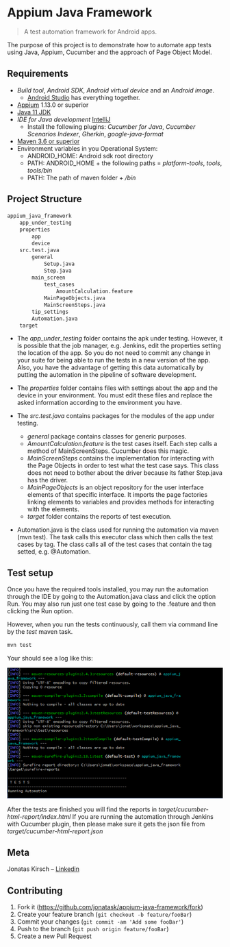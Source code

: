 # Appium Java Framework
> A test automation framework for Android apps.

The purpose of this project is to demonstrate how to automate app tests using Java, Appium, Cucumber and the approach of Page Object Model.

## Requirements

* _Build tool_, _Android SDK_, _Android virtual device_ and an _Android image_.
	* [Android Studio](https://developer.android.com/studio) has everything together.
* [Appium](http://appium.io/) 1.13.0 or superior
* [Java 11 JDK](https://www.oracle.com/technetwork/java/javase/downloads/jdk11-downloads-5066655.html)
* _IDE for Java development_ [IntelliJ](https://www.jetbrains.com/idea/)
	* Install the following plugins: _Cucumber for Java_, _Cucumber Scenarios Indexer_, _Gherkin_, _google-java-format_
* [Maven 3.6 or superior](https://maven.apache.org/)
* Environment variables in you Operational System:
	* ANDROID_HOME: Android sdk root directory
	* PATH: ANDROID_HOME + the following paths = _platform-tools_, _tools_, _tools/bin_
	* PATH: The path of maven folder + _/bin_

## Project Structure

```
appium_java_framework
	app_under_testing
	properties
		app
		device
	src.test.java
		general
			Setup.java
			Step.java
		main_screen
			test_cases
				AmountCalculation.feature
			MainPageObjects.java
			MainScreenSteps.java
		tip_settings			
		Automation.java
	target
```

* The _app_under_testing_ folder contains the apk under testing. However, it is possible that the job manager, e.g. Jenkins, edit the properties setting the location of the app.
So you do not need to commit any change in your suite for being able to run the tests in a new version of the app. Also, you have the advantage of getting this data automatically by putting the automation in the pipeline of software development.

* The _properties_ folder contains files with settings about the app and the device in your environment. You must edit these files and replace the asked information according to the environment you have.

* The _src.test.java_ contains packages for the modules of the app under testing.
	* _general_ package contains classes for generic purposes.
	* _AmountCalculation.feature_ is the test cases itself. Each step calls a method of MainScreenSteps. Cucumber does this magic.
	* _MainScreenSteps_ contains the implementation for interacting with the Page Objects in order to test what the test case says. This class does not need to bother about the driver because its father Step.java has the driver.
	* _MainPageObjects_ is an object repository for the user interface elements of that specific interface. It imports the page factories linking elements to variables and provides methods for interacting with the elements.
	* _target_ folder contains the reports of test execution.
* Automation.java is the class used for running the automation via maven (mvn test). The task calls this executor class which then calls the test cases by tag. The class calls all of the test cases that contain the tag setted, e.g. @Automation.

## Test setup

Once you have the required tools installed, you may run the automation through the IDE by going to the Automation.java class and click the option Run.
You may also run just one test case by going to the .feature and then clicking the Run option.

However, when you run the tests continuously, call them via command line by the _test_ maven task.

```sh
mvn test
```

Your should see a log like this:

![](mvn_test.png)

After the tests are finished you will find the reports in _target/cucumber-html-report/index.html_
If you are running the automation through Jenkins with Cucumber plugin, then please make sure it gets the json file from _target/cucumber-html-report.json_

## Meta

Jonatas Kirsch – [Linkedin](https://linkedin.com/in/jonataskirsch)


## Contributing

1. Fork it (<https://github.com/jonatask/appium-java-framework/fork>)
2. Create your feature branch (`git checkout -b feature/fooBar`)
3. Commit your changes (`git commit -am 'Add some fooBar'`)
4. Push to the branch (`git push origin feature/fooBar`)
5. Create a new Pull Request